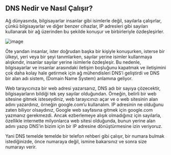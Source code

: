 DNS Nedir ve Nasıl Çalışır?
--

Ağ dünyasında, bilgisayarlar insanlar gibi isimlerle değil, sayılarla çalışırlar, çünkü bilgisayarlar ve diğer benzer cihazlar, IP adresleri gibi sayıları kullanarak bir ağ üzerinden bu şekilde konuşur ve birbirleriyle özdeşleşirler.

![image](https://user-images.githubusercontent.com/68228757/158966559-070be74f-dff2-46d7-a76e-16d0e16d4a3a.png)

Öte yandan insanlar, ister doğrudan başka bir kişiyle konuşurken, isterse bir ülkeyi, yeri veya bir şeyi tanımlarken, sayılar yerine isimler kullanmaya alışkındır, insanlar sayılar yerine isimlerle özdeşleşir. Bu nedenle, bilgisayarlar ve insanlar arasındaki iletişim boşluğunu kapatmak ve iletişimini çok daha kolay hale getirmek için ağ mühendisleri DNS’i geliştirdi ve DNS bir alan adı sistem, (Domain Name System) anlamına geliyor.

Web tarayıcınıza bir web adresi yazarsanız, DNS adı bir sayıya çözecektir, bilgisayarların bildiği tek şey sayılar olduğundan. Örneğin, belirli bir web sitesine gitmek isteseydiniz, web tarayıcınızı açar ve o web sitesinin alan adını yazardınız, örneğin google.com’u kullanalım. IP adresinin ne olduğunu zaten biliyor olsaydınız, Google web sayfasına gitmek için google.com yazmanız gerekmezdi. Ancak ezberlemeye alışık olmadığınız için sayılarla, özellikle internette milyonlarca web sitesi olduğunda, bunun yerine alan adını yazıp DNS’in bizim için bir IP adresine dönüştürmesine izin veriyoruz.

Yani DNS temelde temelde bir telefon rehberi gibi çalışır, bir numara bulmak istediğinizde, önce numaraya değil, ismine bakarsınız ve sonra size numarayı verir.







